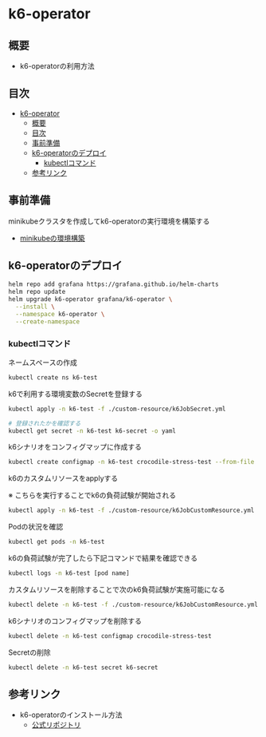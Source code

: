 # k6-operator

## 概要

- k6-operatorの利用方法

## 目次

- [k6-operator](#k6-operator)
  - [概要](#概要)
  - [目次](#目次)
  - [事前準備](#事前準備)
  - [k6-operatorのデプロイ](#k6-operatorのデプロイ)
    - [kubectlコマンド](#kubectlコマンド)
  - [参考リンク](#参考リンク)

## 事前準備

minikubeクラスタを作成してk6-operatorの実行環境を構築する

- [minikubeの環境構築](/docs/README.minikube.md)

## k6-operatorのデプロイ

~~~sh
helm repo add grafana https://grafana.github.io/helm-charts
helm repo update
helm upgrade k6-operator grafana/k6-operator \
  --install \
  --namespace k6-operator \
  --create-namespace
~~~

### kubectlコマンド

ネームスペースの作成

~~~sh
kubectl create ns k6-test
~~~

k6で利用する環境変数のSecretを登録する

~~~sh
kubectl apply -n k6-test -f ./custom-resource/k6JobSecret.yml

# 登録されたかを確認する
kubectl get secret -n k6-test k6-secret -o yaml
~~~

k6シナリオをコンフィグマップに作成する

~~~sh
kubectl create configmap -n k6-test crocodile-stress-test --from-file ./job
~~~

k6のカスタムリソースをapplyする

※ こちらを実行することでk6の負荷試験が開始される

~~~sh
kubectl apply -n k6-test -f ./custom-resource/k6JobCustomResource.yml
~~~

Podの状況を確認

~~~sh
kubectl get pods -n k6-test
~~~

k6の負荷試験が完了したら下記コマンドで結果を確認できる

~~~sh
kubectl logs -n k6-test [pod name]
~~~

カスタムリソースを削除することで次のk6負荷試験が実施可能になる

~~~sh
kubectl delete -n k6-test -f ./custom-resource/k6JobCustomResource.yml
~~~

k6シナリオのコンフィグマップを削除する

~~~sh
kubectl delete -n k6-test configmap crocodile-stress-test
~~~

Secretの削除

~~~sh
kubectl delete -n k6-test secret k6-secret
~~~

## 参考リンク

- k6-operatorのインストール方法
  - [公式リポジトリ](https://github.com/grafana/k6-operator)
